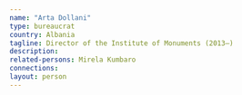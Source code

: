 ```yaml
---
name: "Arta Dollani"
type: bureaucrat
country: Albania
tagline: Director of the Institute of Monuments (2013–)
description:
related-persons: Mirela Kumbaro
connections:
layout: person
---
```

